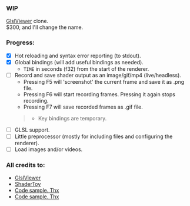 ### WIP
[GlslViewer](https://github.com/patriciogonzalezvivo/glslViewer) clone.  
$300, and I'll change the name.

### Progress:
- [X] Hot reloading and syntax error reporting (to stdout).
- [X] Global bindings (will add useful bindings as needed).
  - `TIME` in seconds (f32) from the start of the renderer.
- [ ] Record and save shader output as an image/gif/mp4 (live/headless).
  - Pressing F5 will 'screenshot' the current frame and save it as .png file.
  - Pressing F6 will start recording frames. Pressing it again stops recording.
  - Pressing F7 will save recorded frames as .gif file.
  > - Key bindings are temporary.
- [ ] GLSL support.
- [ ] Little preprocessor (mostly for including files and configuring the renderer).
- [ ] Load images and/or videos.

### All credits to:
- [GlslViewer](https://github.com/patriciogonzalezvivo/glslViewer)
- [ShaderToy](https://www.shadertoy.com/)
- [Code sample. Thx](https://github.com/compute-toys/wgpu-compute-toy)
- [Code sample. Thx](https://github.com/adamnemecek/shadertoy)
